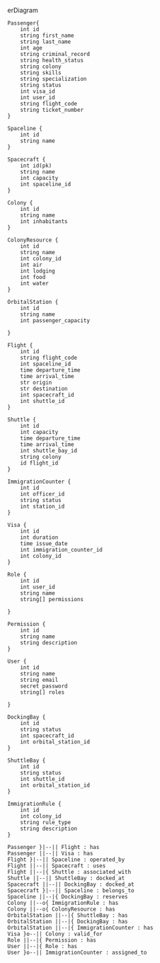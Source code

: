 erDiagram

    Passenger{
        int id
        string first_name
        string last_name
        int age
        string criminal_record
        string health_status
        string colony
        string skills
        string specialization
        string status
        int visa_id
        int user_id
        string flight_code
        string ticket_number
    }

    Spaceline {
        int id
        string name
    }

    Spacecraft {
        int id(pk)
        string name
        int capacity
        int spaceline_id
    }

    Colony {
        int id
        string name
        int inhabitants
    }

    ColonyResource {
        int id
        string name
        int colony_id
        int air
        int lodging
        int food
        int water
    }

    OrbitalStation {
        int id
        string name
        int passenger_capacity

    }

    Flight {
        int id
        string flight_code
        int spaceline_id
        time departure_time
        time arrival_time
        str origin
        str destination
        int spacecraft_id
        int shuttle_id
    }

    Shuttle {
        int id
        int capacity
        time departure_time
        time arrival_time
        int shuttle_bay_id
        string colony
        id flight_id
    }

    ImmigrationCounter {
        int id
        int officer_id
        string status
        int station_id
    }

    Visa {
        int id
        int duration
        time issue_date
        int immigration_counter_id
        int colony_id
    }

    Role {
        int id
        int user_id
        string name
        string[] permissions

    }

    Permission {
        int id
        string name
        string description
    }

    User {
        int id
        string name
        string email
        secret password
        string[] roles

    }

    DockingBay {
        int id
        string status
        int spacecraft_id
        int orbital_station_id
    }

    ShuttleBay {
        int id
        string status
        int shuttle_id
        int orbital_station_id
    }

    ImmigrationRule {
        int id
        int colony_id
        string rule_type
        string description
    }

    Passenger }|--|| Flight : has
    Passenger ||--|| Visa : has
    Flight }|--|| Spaceline : operated_by
    Flight ||--|| Spacecraft : uses
    Flight ||--|{ Shuttle : associated_with
    Shuttle ||--|| ShuttleBay : docked_at
    Spacecraft ||--|| DockingBay : docked_at
    Spacecraft }|--|| Spaceline : belongs_to
    Spaceline ||--|{ DockingBay : reserves
    Colony ||--o{ ImmigrationRule : has
    Colony ||--o{ ColonyResource : has
    OrbitalStation ||--|{ ShuttleBay : has
    OrbitalStation ||--|{ DockingBay : has
    OrbitalStation ||--|{ ImmigrationCounter : has
    Visa }o--|| Colony : valid_for
    Role ||--|{ Permission : has
    User ||--|{ Role : has
    User }o--|| ImmigrationCounter : assigned_to

    

